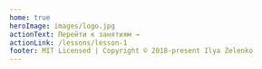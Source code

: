 ```yaml
---
home: true
heroImage: images/logo.jpg
actionText: Перейти к занятиям →
actionLink: /lessons/lesson-1
footer: MIT Licensed | Copyright © 2018-present Ilya Zelenko
---
```


